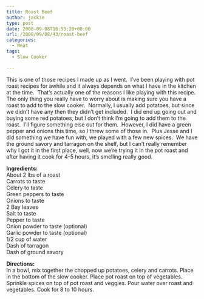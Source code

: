 ```yaml
---
title: Roast Beef
author: jackie
type: post
date: 2008-09-08T16:53:20+00:00
url: /2008/09/08/43/roast-beef
categories:
  - Meat
tags:
  - Slow Cooker

---
```

This is one of those recipes I made up as I went.  I&#8217;ve been playing with pot roast recipes for awhile and it always depends on what I have in the kitchen at the time.  That&#8217;s actually one of the reasons I like playing with this recipe.  The only thing you really have to worry about is making sure you have a roast to add to the slow cooker.  Normally, I usually add potatoes, but since we didn&#8217;t have any then they didn&#8217;t get included.  I did end up going out and buying some red potatoes, but I don&#8217;t think I&#8217;m going to add them to the roast.  I&#8217;ll figure something else out for them.  However, I did have a green pepper and onions this time, so I threw some of those in.  Plus Jesse and I did something we have fun with, we played with a few new spices.  We have the ground savory and tarragon on the shelf, but I can&#8217;t really remember why I got it in the first place, well, now we&#8217;re trying it in the pot roast and after having it cook for 4-5 hours, it&#8217;s smelling really good.

**Ingredients:**  
About 2 lbs of a roast  
Carrots to taste  
Celery to taste  
Green peppers to taste  
Onions to taste  
2 Bay leaves  
Salt to taste  
Pepper to taste  
Onion powder to taste (optional)  
Garlic powder to taste (optional)  
1/2 cup of water  
Dash of tarragon  
Dash of ground savory

**Directions:**  
In a bowl, mix together the chopped up potatoes, celery and carrots. Place in the bottom of the slow cooker. Place pot roast on top of vegetables. Sprinkle spices on top of pot roast and veggies. Pour water over roast and vegetables. Cook for 8 to 10 hours.